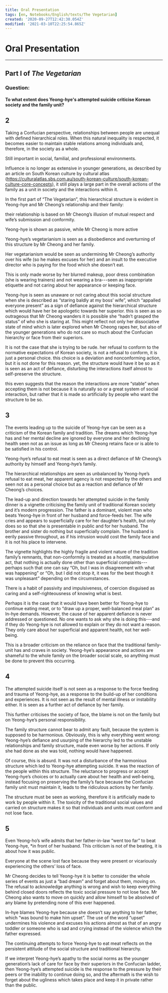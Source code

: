 ```yaml
---
title: Oral Presentation
tags: [en, Notebooks/English/texts/The Vegetarian]
created: '2020-09-27T12:42:30.054Z'
modified: '2021-03-10T22:25:54.865Z'
---
```


# Oral Presentation

***

## Part I of *The Vegetarian*

### Question:

#### To what extent does Yeong-hye's attempted suicide criticise Korean society and the family unit?

## 2

Taking a Confucian perspective, relationships between people are unequal with defined hierarchical roles. When this natural inequality is respected, it becomes easier to maintain stable relations among individuals and, therefore, in the society as a whole.



Still important in social, familial, and professional environments.

Influence is no longer as extensive in younger generations, as described by an article on South Korean culture by cultural atlas (https://culturalatlas.sbs.com.au/south-korean-culture/south-korean-culture-core-concepts), it still plays a large part in the overall actions of the family as a unit in society and the interactions within it.



In the first part of “The Vegetarian”, this hierarchical structure is evident in Yeong-hye and Mr Cheong’s relationship and their family:

their relationship is based on Mr Cheong’s illusion of mutual respect and wife’s submission and conformity.

Yeong-hye is shown as passive, while Mr Cheong is more active



Yeong-hye’s vegetarianism is seen as a disobedience and overturning of this structure by Mr Cheong and her family.



Her vegetarianism would be seen as undermining Mr Cheong’s authority over his wife (so he makes excuses for her) and an insult to the executive director who is paying for the food which she doesn’t eat.

This is only made worse by her blurred makeup, poor dress combination (she is wearing trainers) and not wearing a bra---seen as inappropriate etiquette and not caring about her appearance or keeping face.



Yeong-hye is seen as unaware or not caring about this social structure when she is described as “staring baldly at my boss’ wife”, which “appalled everyone present” as a sign of defiance against the hierarchical structure which would have her be apologetic towards her superior. this is seen as so outrageous that Mr Cheong wanders it is possible she “hadn’t grasped the status” of who she is staring at. This might reflect not only her dissociative state of mind which is later explored when Mr Cheong rapes her, but also of the younger generations who do not care so much about the Confucian hierarchy or face from their superiors.



It is not the case that she is trying to be rude. her refusal to conform to the normative expectations of Korean society, is not a refusal to conform, it is just a personal choice. this choice is a deviation and nonconforming action, but it is not done for this reason. yet, the structure would have it be so as it is seen as an act of defiance, disturbing the interactions itself almost to self-preserve the structure.



this even suggests that the reason the interactions are more “stable” when accepting them is not because it is naturally so or a great system of social interaction, but rather that it is made so artificially by people who want the structure to be so.

## 3

The events leading up to the suicide of Yeong-hye can be seen as a criticism of the Korean family and tradition. The dreams which Yeong-hye has and her mental decline are ignored by everyone and her declining health seen not as an issue as long as Mr Cheong retains face or is able to be satisfied in his control.
​

Yeong-hye’s refusal to eat meat is seen as a direct defiance of Mr Cheong’s authority by himself and Yeong-hye’s family.

The hierarchical relationships are seen as unbalanced by Yeong-hye’s refusal to eat meat, her apparent agency is not respected by the others and seen not as a personal choice but as a reaction and defiance of Mr Cheong’s choices.



The lead-up and direction towards her attempted suicide in the family dinner is a vignette criticising the family unit of traditional Korean society and it’s modern progression. The father is a dominant, violent man who beats Yeong-hye in front of her husband and force-feeds her. The wife cries and appears to superficially care for her daughter’s health, but only does so so that she is presentable in public and for her husband. The brother and sister do nothing but superficially complain. The husband is eerily passive throughout, as if his intrusion would cost the family face and it is not his place to intervene.



The vignette highlights the highly fragile and violent nature of the tradition family’s remnants, that non-conformity is treated as a hostile, manipulative act, that nothing is actually done other than superficial complaints---perhaps such that one can say “Oh, but I was in disagreement with what was happening” or “Oh, but I did not stop it, it was for the best though it was unpleasant” depending on the circumstances.



There is a habit of passivity and impulsiveness, of coercion disguised as caring and a self-righteousness of knowing what is best.



Perhaps it is the case that it would have been better for Yeong-hye to continue eating meat, or to “draw up a proper, well-balanced meal plan” as In-hye demands. However, the cause of her apparent defiance is never addressed or questioned. No one wants to ask why she is doing this---and if they do Yeong-hye is not allowed to explain or they do not want a reason. They only care about her superficial and apparent health, not her well-being.



This is a broader criticism on the reliance on face that the traditional family-unit has and craves in society. Yeong-hye’s appearance and actions are shameful to the whole family on the broader social scale, so anything must be done to prevent this occurring.

## 4

The attempted suicide itself is not seen as a response to the force feeding and trauma of Yeong-hye, as a response to the build-up of her conditions and experiences. It is not seen as the result of mental illness or instability either. It is seen as a further act of defiance by her family.



This further criticises the society of face, the blame is not on the family but on Yeong-hye’s personal responsibility.



The family structure cannot bear to admit any fault, because the system is supposed to be harmonious. Obviously, this is why everything went wrong: Yeong-hye’s defiance and usurping of the hierarchy led to the unstable relationships and family structure, made even worse by her actions. If only she had done as she was told, nothing would have happened.



Of course, this is absurd. It was not a disturbance of the harmonious structure which led to Yeong-hye attempting suicide. It was the reaction of the people within this structure. The reluctance to progress or accept Yeong-hye’s choices or to actually care about her health and well-being, instead focusing on preserving the family’s face because the Confucian family unit must maintain it, leads to the ridiculous actions by her family.



The structure must be seen as working, therefore it is artificially made to work by people within it. The toxicity of the traditional social values and carried on structure makes it so that individuals and units must conform and not lose face.

## 5

Even Yeong-ho’s wife admits that her father-in-law “went too far” to beat Yeong-hye, *in front of her husband. This criticism is not of the beating, it is about how it was public.

Everyone at the scene lost face because they were present or vicariously experiencing the others’ loss of face.



Mr Cheong decides to tell Yeong-hye it is better to consider the whole series of events as just a “bad dream” and forget about them, moving on. The refusal to acknowledge anything is wrong and wish to keep everything behind closed doors reflects the toxic social pressure to not lose face. Mr Cheong also wants to move on quickly and allow himself to be absolved of any blame by pretending none of this ever happened.



In-hye blames Yeong-hye because she doesn’t say anything to her father, which “was bound to make him upset”. The use of the word “upset” undermines his violence and excuses his actions almost as that of an angry toddler or someone who is sad and crying instead of the violence which the father expressed.



The continuing attempts to force Yeong-hye to eat meat reflects on the persistent attitude of the social structure and traditional hierarchy.



If we interpret Yeong-hye’s apathy to the social norms as the younger generation’s lack of care for face by their superiors in the Confucian ladder, then Yeong-hye’s attempted suicide is the response to the pressure by their peers or the inability to continue doing so, and the aftermath is the wish to forget about the ugliness which takes place and keep it in private rather than the public.
